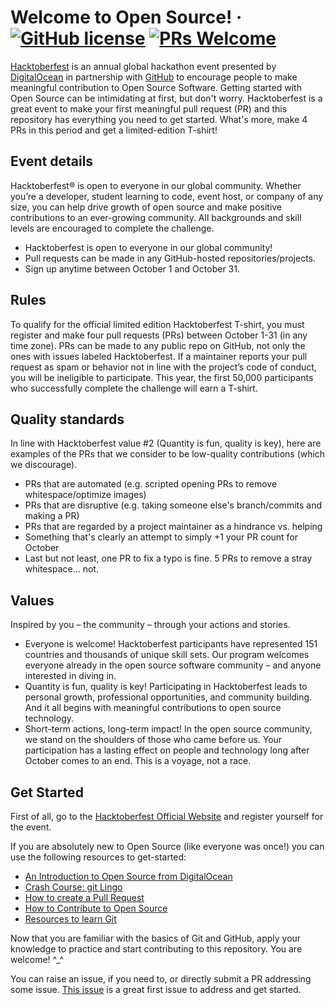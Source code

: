 # Welcome to Open Source! &middot; [![GitHub license](https://img.shields.io/badge/license-MIT-blue.svg)](https://github.com/pr4shan7/Hacktoberfest/blob/master/LICENSE) [![PRs Welcome](https://img.shields.io/badge/PRs-welcome-brightgreen.svg)](https://github.com/pr4shan7/Hacktoberfest/blob/master/README.md#get-started)

[Hacktoberfest](https://hacktoberfest.digitalocean.com/) is an annual global hackathon event presented by [DigitalOcean](https://digitalocean.com) in partnership with [GitHub](https://github.com) to encourage people to make meaningful contribution to Open Source Software.
Getting started with Open Source can be intimidating at first, but don't worry. Hacktoberfest is a great event to make your first meaningful pull request (PR) and this repository has everything you need to get started. What's more, make 4 PRs in this period and get a limited-edition T-shirt!

## Event details

Hacktoberfest® is open to everyone in our global community. Whether you’re a developer, student learning to code, event host, or company of any size, you can help drive growth of open source and make positive contributions to an ever-growing community. All backgrounds and skill levels are encouraged to complete the challenge.

* Hacktoberfest is open to everyone in our global community!
* Pull requests can be made in any GitHub-hosted repositories/projects.
* Sign up anytime between October 1 and October 31.

## Rules

To qualify for the official limited edition Hacktoberfest T-shirt, you must register and make four pull requests (PRs) between October 1-31 (in any time zone). PRs can be made to any public repo on GitHub, not only the ones with issues labeled Hacktoberfest. If a maintainer reports your pull request as spam or behavior not in line with the project’s code of conduct, you will be ineligible to participate. This year, the first 50,000 participants who successfully complete the challenge will earn a T-shirt.

## Quality standards

In line with Hacktoberfest value #2 (Quantity is fun, quality is key), here are examples of the PRs that we consider to be low-quality contributions (which we discourage).

* PRs that are automated (e.g. scripted opening PRs to remove whitespace/optimize images)
* PRs that are disruptive (e.g. taking someone else's branch/commits and making a PR)
* PRs that are regarded by a project maintainer as a hindrance vs. helping
* Something that's clearly an attempt to simply +1 your PR count for October
* Last but not least, one PR to fix a typo is fine. 5 PRs to remove a stray whitespace... not.

## Values

Inspired by you – the community – through your actions and stories.

* Everyone is welcome! Hacktoberfest participants have represented 151 countries and thousands of unique skill sets. Our program welcomes everyone already in the open source software community – and anyone interested in diving in.
* Quantity is fun, quality is key! Participating in Hacktoberfest leads to personal growth, professional opportunities, and community building. And it all begins with meaningful contributions to open source technology.
* Short-term actions, long-term impact! In the open source community, we stand on the shoulders of those who came before us. Your participation has a lasting effect on people and technology long after October comes to an end. This is a voyage, not a race.

## Get Started

First of all, go to the [Hacktoberfest Official Website](https://hacktoberfest.digitalocean.com/) and register yourself for the event.

If you are absolutely new to Open Source (like everyone was once!) you can use the following resources to get-started:

* [An Introduction to Open Source from DigitalOcean](https://www.digitalocean.com/community/tutorial_series/an-introduction-to-open-source)
* [Crash Course: git Lingo](https://dev.to/tvanblargan/crash-course-git-lingo-1enj)
* [How to create a Pull Request](https://www.digitalocean.com/community/tutorials/how-to-create-a-pull-request-on-github)
* [How to Contribute to Open Source](https://opensource.guide/how-to-contribute/)
* [Resources to learn Git](https://try.github.io/)

Now that you are familiar with the basics of Git and GitHub, apply your knowledge to practice and start contributing to this repository. You are welcome! ^_^

You can raise an issue, if you need to, or directly submit a PR addressing some issue.
[This issue](https://github.com/pr4shan7/Hacktoberfest/issues/1) is a great first issue to address and get started.
